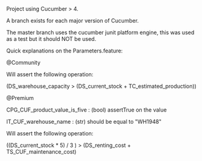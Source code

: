 Project using Cucumber > 4.

A branch exists for each major version of Cucumber.

The master branch uses the cucumber junit platform engine, this was used as a test but it should NOT be used.

Quick explanations on the Parameters.feature:

@Community

Will assert the following operation: 

(DS_warehouse_capacity > (DS_current_stock + TC_estimated_production))

@Premium

CPG_CUF_product_value_is_five : (bool) assertTrue on the value

IT_CUF_warehouse_name : (str) should be equal to "WH1948"

Will assert the following operation: 

((DS_current_stock * 5) / 3 ) > (DS_renting_cost + TS_CUF_maintenance_cost)